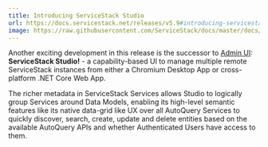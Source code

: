 ```yaml
---
title: Introducing ServiceStack Studio
url: https://docs.servicestack.net/releases/v5.9#introducing-servicestack-studio
image: https://raw.githubusercontent.com/ServiceStack/docs/master/docs/images/release-notes/v5.9/studio-home.png
---
```


Another exciting development in this release is the successor to [Admin UI](https://github.com/ServiceStack/Admin):
**ServiceStack Studio!** - a capability-based UI to manage multiple remote ServiceStack instances from either a Chromium Desktop App
or cross-platform .NET Core Web App.

The richer metadata in ServiceStack Services allows Studio to logically group Services around Data Models, enabling its high-level
semantic features like its native data-grid like UX over all AutoQuery Services to quickly discover, search, create, update and
delete entities based on the available AutoQuery APIs and whether Authenticated Users have access to them.
